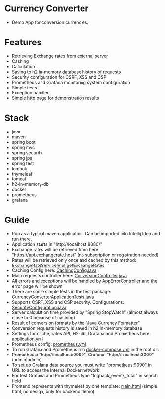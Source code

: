 # Currency Converter

- Demo App for conversion currencies.

# Features

- Retrieving Exchange rates from external server
- Cashing
- Calculation
- Saving to h2 in-memory database history of requests
- Security configuration for CSRF, XSS and CSP
- Prometheus and Grafana monitoring system configuration
- Simple tests
- Exception handler
- Simple http page for demonstration results

# Stack

- java
- maven
- spring boot
- spring mvc
- spring security
- spring jpa
- spring test
- lombok
- thymeleaf
- tomcat
- h2-in-memory-db
- docker
- prometheus
- grafana

# Guide

- Run as a typical maven application. Can be imported into Intellij Idea and run there.
- Application starts in "http://localhost:8080/"
- Exchange rates will be retrieved from here: "https://api.exchangerate.host" (no subscription or registration needed)
- Rates will be retrieved only once and cached by this method: [ExchangeRateServiceImpl.getExchangeRates](
  src/main/java/com/assignment/currency_converter/service/exchange/rate/ExchangeRateServiceImpl.java)
- Caching Config here: [CachingConfig.java](src/main/java/com/assignment/currency_converter/config/CachingConfig.java)
- Main requests controller
  here: [ConversionController.java](src/main/java/com/assignment/currency_converter/controller/ConversionController.java)
- All errors and exceptions will be handled
  by [AppErrorController](src/main/java/com/assignment/currency_converter/controller/AppErrorController.java) and the
  error page will be shown
- There are some simple tests in the test
  package: [CurrencyConverterApplicationTests.java](src/test/java/com/assignment/currency_converter/CurrencyConverterApplicationTests.java)
- Supports CSRF, XSS and CSP security.
  Configurations: [SecurityConfiguration.java](src/main/java/com/assignment/currency_converter/config/SecurityConfiguration.java)
- Server calculation time provided by "Spring StopWatch" (almost always close to 0 because of cashing)
- Result of conversion formats by the "Java Currency Formatter"
- Conversion requests history is saved in h2 in-memory database
- Settings for cache, rates API, H2-db, Grafana and Prometheus
  here: [application.yml](src/main/resources/application.yml)
- Prometheus config: [prometheus.yml](data/prometheus/config/prometheus.yml)
- To run Grafana and Prometheus run [docker-compose.yml](docker-compose.yml) in the root dir.
- Prometheus: "http://localhost:9090", Grafana: "http://localhost:3000" (admin|admin)
- To set up Grafana data source you must write "prometheus:9090" in URL to access the Internal Docker network
- For test Grafana and Prometheus type "logback_events_total" in search field
- Frontend represents with thymeleaf by one template: [main.html](src/main/resources/templates/main.html) (simple html,
  no design, only for backend demo)
